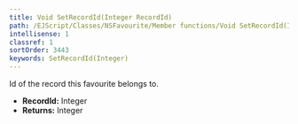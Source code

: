 ```yaml
---
title: Void SetRecordId(Integer RecordId)
path: /EJScript/Classes/NSFavourite/Member functions/Void SetRecordId(Integer p_0)
intellisense: 1
classref: 1
sortOrder: 3443
keywords: SetRecordId(Integer)
---
```



Id of the record this favourite belongs to.



* **RecordId:** Integer
* **Returns:** Integer


